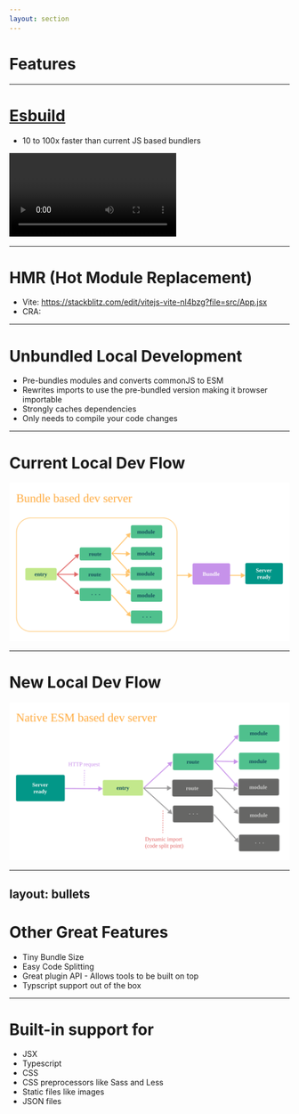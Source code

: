 ```yaml
---
layout: section
---
```


# Features

---

# [Esbuild](https://esbuild.github.io/)

- 10 to 100x faster than current JS based bundlers

<video v-click controls class="w-200 h-90">
	<source src="/esbuild-video.mp4" type='video/mp4' />
</video>

<!--
This is a replacement for Webpack
Esbuild is written in Go and compiled to native code making it incredible fast when compared to any javascript based compiler.
-->

---

# HMR (Hot Module Replacement)

- Vite: https://stackblitz.com/edit/vitejs-vite-nl4bzg?file=src/App.jsx
- CRA: 

<!--
Lightning Fast HMR allowing you to make changes without needing to refresh the page
State is preserved between reloads
-->

---

# Unbundled Local Development

<v-clicks>

- Pre-bundles modules and converts commonJS to ESM
- Rewrites imports to use the pre-bundled version making it browser importable
- Strongly caches dependencies
- Only needs to compile your code changes

</v-clicks>

<!--
Why pre-bundle: lodash-es has over 600 internal modules! When we do import { debounce } from 'lodash-es', the browser fires off 600+ HTTP requests at the same time!
Explain briefly and then show Vite pictures
-->

---

# Current Local Dev Flow
![Bundler based dev server](/bundle-based-dev-server.svg)

---

# New Local Dev Flow
![ESM based dev server](/esm-based-dev-server.svg)

---
layout: bullets
---

# Other Great Features

- Tiny Bundle Size
- Easy Code Splitting
- Great plugin API - Allows tools to be built on top
- Typscript support out of the box


<!--
Uses Rollup for production builds
Updates can be made in vite.config.js and are well defined
-->

---

<!-- Image slide that shows different file types ?? -->
# Built-in support for

- <mdi-language-jsx class="text-[#366FD7]" /> JSX
- <vscode-icons-file-type-typescript-official /> Typescript
- <vscode-icons-file-type-css /> CSS
- <vscode-icons-file-type-scss/> CSS preprocessors like Sass and Less
- <vscode-icons-file-type-image /> Static files like images
- <vscode-icons-file-type-json /> JSON files

<!--
No loaders needed!
CSS – Can support scss, sass, less, styl and .stylus by default.
If the project contains a postcss file it will automatically be used during builds.
-->
